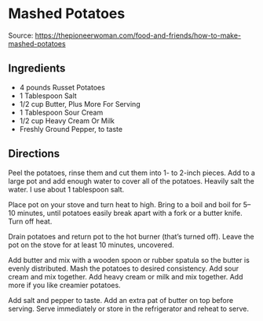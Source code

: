 # Mashed Potatoes

Source: https://thepioneerwoman.com/food-and-friends/how-to-make-mashed-potatoes

## Ingredients

* 4 pounds Russet Potatoes
* 1 Tablespoon Salt
* 1/2 cup Butter, Plus More For Serving
* 1 Tablespoon Sour Cream
* 1/2 cup Heavy Cream Or Milk
* Freshly Ground Pepper, to taste

## Directions

Peel the potatoes, rinse them and cut them into 1- to 2-inch pieces. Add to a large pot and add enough water to cover all of the potatoes. Heavily salt the water. I use about 1 tablespoon salt.

Place pot on your stove and turn heat to high. Bring to a boil and boil for 5–10 minutes, until potatoes easily break apart with a fork or a butter knife. Turn off heat.

Drain potatoes and return pot to the hot burner (that’s turned off). Leave the pot on the stove for at least 10 minutes, uncovered.

Add butter and mix with a wooden spoon or rubber spatula so the butter is evenly distributed. Mash the potatoes to desired consistency. Add sour cream and mix together. Add heavy cream or milk and mix together. Add more if you like creamier potatoes. 

Add salt and pepper to taste. Add an extra pat of butter on top before serving. Serve immediately or store in the refrigerator and reheat to serve.
